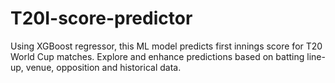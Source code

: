# T20I-score-predictor
Using XGBoost regressor, this ML model predicts first innings score for T20 World Cup matches. Explore and enhance predictions based on batting line-up, venue, opposition and historical data.
